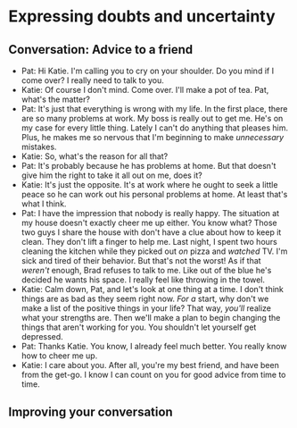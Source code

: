 # Expressing doubts and uncertainty

## Conversation: Advice to a friend

- Pat: Hi Katie. I'm calling you to cry on your shoulder. Do you mind if I come over? I really need to talk to you.
- Katie: Of course I don't mind. Come over. I'll make a pot of tea. Pat, what's the matter?
- Pat: It's just that everything is wrong with my life. In the first place, there are so many problems at work. My boss is really out to get me. He's on my case for every little thing. Lately I can't do anything that pleases him. Plus, he makes me so nervous that I'm beginning to make _unnecessary_ mistakes.
- Katie: So, what's the reason for all that?
- Pat: It's probably because he has problems at home. But that doesn't give him the right to take it all out on me, does it?
- Katie: It's just the opposite. It's at work where he ought to seek a little peace so he can work out his personal problems at home. At least that's what I think.
- Pat: I have the impression that nobody is really happy. The situation at my house doesn't exactly cheer me up either. You know what? Those two guys I share the house with don't have a clue about how to keep it clean. They don't lift a finger to help me. Last night, I spent two hours cleaning the kitchen while they picked out _on_ pizza and _watched_ TV. I'm sick and tired of their behavior. But that's not the worst! As if that _weren't_ enough, Brad refuses to talk to me. Like out of the blue he's decided he wants his space. I really feel like throwing in the towel.
- Katie: Calm down, Pat, and let's look at one thing at a time. I don't think things are as bad as they seem right now. _For a_ start, why don't we make a list of the positive things in your life? That way, _you'll_ realize what your strengths are. Then we'll make a plan to begin changing the things that aren't working for you. You shouldn't let yourself get depressed.
- Pat: Thanks Katie. You know, I already feel much better. You really know how to cheer me up.
- Katie: I care about you. After all, you're my best friend, and have been from the get-go. I know I can count on you for good advice from time to time.

## Improving your conversation
